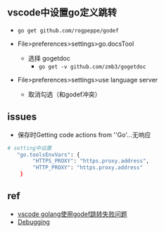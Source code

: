 

## vscode中设置go定义跳转
+ `go get github.com/rogpeppe/godef`
+ File>preferences>settings>go.docsTool
    + 选择 gogetdoc
        + `go get -v github.com/zmb3/gogetdoc`

+ File>preferences>settings>use language server
    + 取消勾选（和godef冲突）

## issues

+ 保存时Getting code actions from ''Go'...无响应
```sh
# setting中设置
   "go.toolsEnvVars": {
        "HTTPS_PROXY": "https.proxy.address",
        "HTTP_PROXY": "https.proxy.address"
    }
```
## ref
+ [vscode golang使用godef跳转失败问题](https://blog.csdn.net/lyyaozi/article/details/102872371)
+ [Debugging](https://github.com/golang/vscode-go/blob/master/docs/debugging.md)